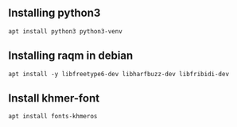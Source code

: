 ## Installing python3
    apt install python3 python3-venv
## Installing raqm in debian
    apt install -y libfreetype6-dev libharfbuzz-dev libfribidi-dev
## Install khmer-font
    apt install fonts-khmeros